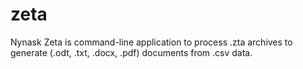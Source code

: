 # zeta
Nynask Zeta is command-line application to process .zta archives to generate (.odt, .txt, .docx, .pdf) documents from .csv data.
